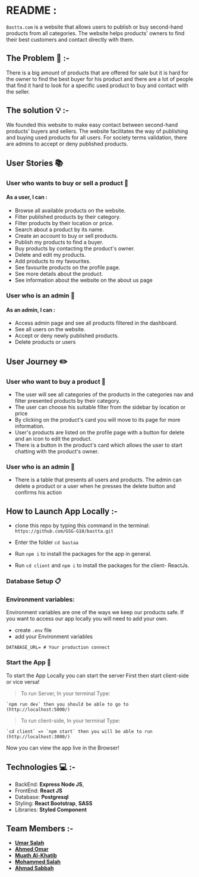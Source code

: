 # README : 

`Bastta.com` is a website that allows users to publish or buy second-hand products from all categories. The website helps products' owners to find their best customers and contact directly with them.

## **The Problem** :no_entry_sign: :-
There is a big amount of products that are offered for sale but it is hard for the owner to find the best buyer for his product and there are a lot of people that find it hard to look for a specific used product to buy and contact with the seller.

## **The solution** :bulb: :-
We founded this website to make easy contact between second-hand products' buyers and sellers. The website facilitates the way of publishing and buying used products for all users. For society terms validation, there are admins to accept or deny published products.

## **User Stories**  :books: 

### **User who wants to buy or sell a product** :book: 
   #### As a user, I can : 
*  Browse all available products on the website.
*  Filter published products by their category.
*  Filter products by their location or price.
*  Search about a product by its name.
*  Create an account to buy or sell products.
*  Publish my products to find a buyer.
*  Buy products by contacting the product's owner.
*  Delete and edit my products.
*  Add products to my favourites.
*  See favourite products on the profile page.
*  See more details about the product.
*  See information about the website on the about us page

### **User who is an admin** :1234: 
   #### As an admin, I can : 
* Access admin page and see all products filtered in the dashboard.
* See all users on the website.
* Accept or deny newly published products.
* Delete products or users


## **User Journey**  :pencil2:

### **User who want to buy a product** :book:
* The user will see all categories of the products in the categories nav and filter presented products by their category.
* The user can choose his suitable filter from the sidebar by location or price
* By clicking on the product's card you will move to its page for more information.
* User's products are listed on the profile page with a button for delete and an icon to edit the product.
* There is a button in the product's card which allows the user to start chatting with the product's owner.

### **User who is an admin** :1234:
*    There is a table that presents all users and products. The admin can delete a product or a user when he presses the delete button and confirms his action

## **How to Launch App Locally** :-

*  clone this repo by typing this command in the terminal:  
`https://github.com/GSG-G10/bastta.git`

* Enter the folder `cd bastaa`

*  Run `npm i` to install the packages for the app in general.

*  Run `cd client` and `npm i` to install the packages for the client- ReactJs.

### Database Setup  :clipboard:


### **Environment variables:**
Environment variables are one of the ways we keep our products safe. If you want to access our app locally you will need to add your own.
- create `.env` file
- add your Environment variables
```shell=
DATABASE_URL= # Your production connect
```

### Start the App :electric_plug:

To start the App Locally you can start the server First then start client-side or vice versa!
> To run Server, In your terminal Type: 

    `npm run dev` then you should be able to go to (http://localhost:5000/) 
> To run client-side, In your terminal Type:

    `cd client` => `npm start` then you will be able to run (http://localhost:3000/) 

Now you can view the app live in the Browser!

## **Technologies** :computer: :-

- BackEnd: **Express Node JS**, 
- FrontEnd: **React JS**
- Database: **Postgresql**
- Styling: **React Bootstrap**, **SASS**
- Libraries: **Styled Component**

## **Team Members** :-

- **[Umar Salah](https://github.com/umarsalah)**
- **[Ahmed Omar](https://github.com/Ahmad-Omar)**
- **[Muath Al-Khatib](https://github.com/muathkhatib)**
- **[Mohammed Salah](https://github.com/mohammedsalah7)**
- **[Ahmad Sabbah](https://github.com/ahmadfarid-059)**
